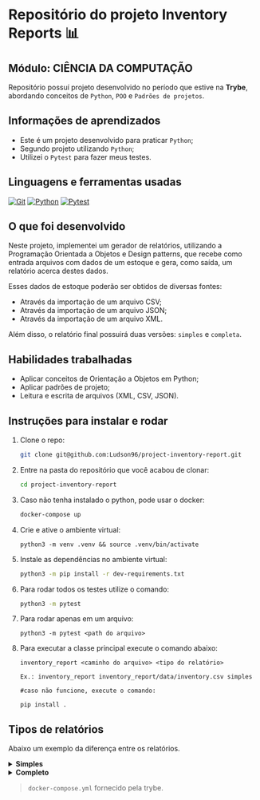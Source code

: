 # Repositório do projeto Inventory Reports 📊

## Módulo: CIÊNCIA DA COMPUTAÇÃO

 Repositório possuí projeto desenvolvido no período que estive na **Trybe**, abordando conceitos de `Python`, `POO` e `Padrões de projetos`.

## Informações de aprendizados

- Este é um projeto desenvolvido para praticar `Python`;
- Segundo projeto utilizando `Python`;
- Utilizei o `Pytest` para fazer meus testes.

## Linguagens e ferramentas usadas

[![Git][Git-logo]][Git-url]
[![Python][Python-logo]][Python-url]
[![Pytest][Pytest-logo]][Pytest-url]

## O que foi desenvolvido

Neste projeto, implementei um gerador de relatórios, utilizando a Programação Orientada a Objetos e Design patterns, que recebe como entrada arquivos com dados de um estoque e gera, como saída, um relatório acerca destes dados.

Esses dados de estoque poderão ser obtidos de diversas fontes:

- Através da importação de um arquivo CSV;
- Através da importação de um arquivo JSON;
- Através da importação de um arquivo XML.

Além disso, o relatório final possuirá duas versões: `simples` e `completa`.

## Habilidades trabalhadas

- Aplicar conceitos de Orientação a Objetos em Python;
- Aplicar padrões de projeto;
- Leitura e escrita de arquivos (XML, CSV, JSON).

## Instruções para instalar e rodar

1. Clone o repo:

    ```bash
    git clone git@github.com:Ludson96/project-inventory-report.git
    ```

1. Entre na pasta do repositório que você acabou de clonar:

    ```bash
    cd project-inventory-report
    ```

1. Caso não tenha instalado o python, pode usar o docker:

    ```bash
    docker-compose up
    ```

1. Crie e ative o ambiente virtual:

    ```bash-shell
    python3 -m venv .venv && source .venv/bin/activate
    ```

1. Instale as dependências no ambiente virtual:

    ```bash
    python3 -m pip install -r dev-requirements.txt
    ```

1. Para rodar todos os testes utilize o comando:

    ```bash
    python3 -m pytest
    ```

1. Para rodar apenas em um arquivo:

    ```bash-shell
    python3 -m pytest <path do arquivo>
    ```

1. Para executar a classe principal execute o comando abaixo:

     ```bash-shell
    inventory_report <caminho do arquivo> <tipo do relatório>

    Ex.: inventory_report inventory_report/data/inventory.csv simples

    #caso não funcione, execute o comando: 
    
    pip install .
    ```

## Tipos de relatórios

Abaixo um exemplo da diferença entre os relatórios.

<details>

  <summary><strong>Simples</strong></summary>

```bash-shell
Data de fabricação mais antiga: YYYY-MM-DD
Data de validade mais próxima: YYYY-MM-DD
Empresa com mais produtos: NOME DA EMPRESA
```

</details>

<details>

  <summary><strong>Completo</strong></summary>

```bash-shell
Data de fabricação mais antiga: YYYY-MM-DD
Data de validade mais próxima: YYYY-MM-DD
Empresa com mais produtos: NOME DA EMPRESA
Produtos estocados por empresa:
- Physicians Total Care, Inc.: QUANTIDADE
- Newton Laboratories, Inc.: QUANTIDADE
- Forces of Nature: QUANTIDADE
```

</details>

> `docker-compose.yml` fornecido pela trybe.

[Git-logo]: https://img.shields.io/badge/git-%23F05033.svg?style=for-the-badge&logo=git&logoColor=white
[Git-url]: https://git-scm.com
[Python-logo]: https://img.shields.io/badge/Python-FFD43B?style=for-the-badge&logo=python&logoColor=blue
[Python-url]: https://www.python.org/
[Pytest-logo]: https://img.shields.io/badge/Pytest-0A9EDC.svg?style=for-the-badge&logo=Pytest&logoColor=white
[Pytest-url]: https://docs.pytest.org/en/7.2.x/
